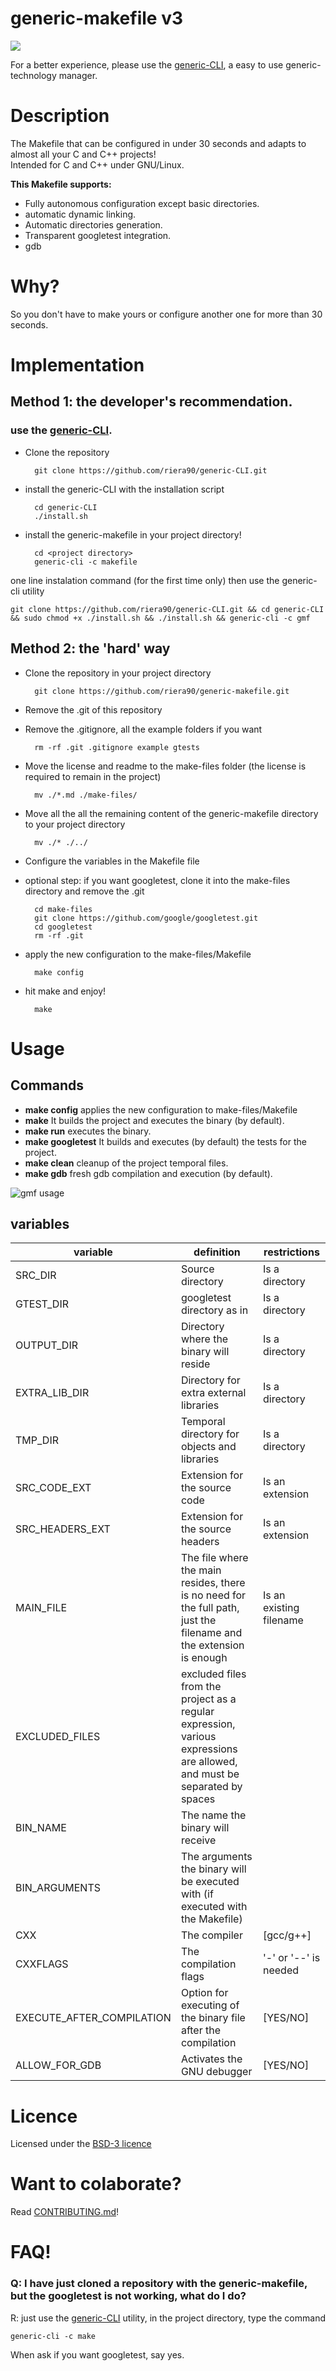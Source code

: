 # generic-makefile v3

![](https://github.com/riera90/generic-makefile/blob/master/make-files/logo.png)


For a better experience, please use the  [generic-CLI](https://github.com/riera90/generic-CLI), a easy to use generic-technology manager.


# Description

The Makefile that can be configured in under 30 seconds and adapts to almost all your C and C++ projects!  
Intended for C and C++ under GNU/Linux.


**This Makefile supports:**

- Fully autonomous configuration except basic directories.
- automatic dynamic linking.
- Automatic directories generation.
- Transparent googletest integration.
- gdb

# Why?

So you don't have to make yours or configure another one for more than 30 seconds.

# Implementation

## Method 1: the developer's recommendation.

### use the [generic-CLI](https://github.com/riera90/generic-CLI).

- Clone the repository

		git clone https://github.com/riera90/generic-CLI.git

- install the generic-CLI with the installation script

		cd generic-CLI
		./install.sh

- install the generic-makefile in your project directory!

		cd <project directory>
		generic-cli -c makefile

one line instalation command (for the first time only) then use the generic-cli utility

	git clone https://github.com/riera90/generic-CLI.git && cd generic-CLI && sudo chmod +x ./install.sh && ./install.sh && generic-cli -c gmf

## Method 2: the 'hard' way

- Clone the repository in your project directory

		git clone https://github.com/riera90/generic-makefile.git

- Remove the .git of this repository
- Remove the .gitignore, all the example folders if you want

		rm -rf .git .gitignore example gtests

- Move the license and readme to the make-files folder (the license is required to remain in the project)

		mv ./*.md ./make-files/

- Move all the all the remaining content of the generic-makefile directory to your project directory

		mv ./* ./../

- Configure the variables in the Makefile file
- optional step: if you want googletest, clone it into the make-files directory and remove the .git

		cd make-files
		git clone https://github.com/google/googletest.git
		cd googletest
		rm -rf .git

- apply the new configuration to the make-files/Makefile

		make config

- hit make and enjoy!

		make





# Usage

## Commands

- **make config** applies the new configuration to make-files/Makefile
- **make** It builds the project and executes the binary (by default).
- **make run** executes the binary.
- **make googletest** It builds and executes (by default) the tests for the project.
- **make clean** cleanup of the project temporal files.
- **make gdb** fresh gdb compilation and execution (by default).

![gmf usage](https://github.com/riera90/generic-makefile/blob/master/make-files/gmf.gif)

## variables

| variable        | definition    | restrictions  |
| --------------- |---------------| --------------|
| SRC_DIR         | Source directory | Is a directory |
| GTEST_DIR       | googletest directory as in | Is a directory |
| OUTPUT_DIR      | Directory where the binary will reside | Is a directory |
| EXTRA_LIB_DIR   | Directory for extra external libraries | Is a directory |
| TMP_DIR         | Temporal directory for objects and libraries | Is a directory |
| SRC_CODE_EXT    | Extension for the source code | Is an extension |
| SRC_HEADERS_EXT | Extension for the source headers | Is an extension |
| MAIN_FILE       | The file where the main resides, there is no need for the full path, just the filename and the extension is enough | Is an existing filename |
| EXCLUDED_FILES  | excluded files from the project as a regular expression, various expressions are allowed, and must be separated by spaces | |
| BIN_NAME        | The name the binary will receive | |
| BIN_ARGUMENTS   | The arguments the binary will be executed with (if executed with the Makefile) | |
| CXX             | The compiler | [gcc/g++] |
| CXXFLAGS        | The compilation flags | '-' or  '--' is needed |
| EXECUTE_AFTER_COMPILATION | Option for executing of the binary file after the compilation | [YES/NO] |
| ALLOW_FOR_GDB | Activates the GNU debugger | [YES/NO] |

# Licence

Licensed under the [BSD-3 licence](https://github.com/riera90/generic-makefile/blob/master/LICENSE.md)


# Want to colaborate?

Read [CONTRIBUTING.md](https://github.com/riera90/generic-makefile/blob/master/CONTRIBUTING.md)!

# FAQ!

### Q: I have just cloned a repository with the generic-makefile, but the googletest is not working, what do I do?
R: just use the [generic-CLI](https://github.com/riera90/generic-CLI) utility, in the project directory, type the command

	generic-cli -c make

When ask if you want googletest, say yes.
